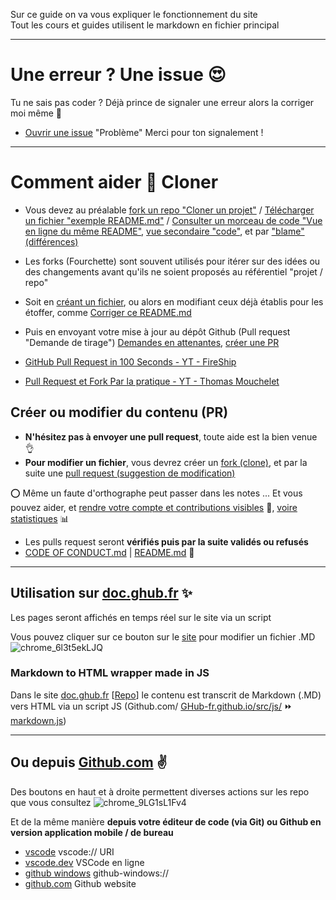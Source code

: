Sur ce guide on va vous expliquer le fonctionnement du site  
Tout les cours et guides utilisent le markdown en fichier principal

---

# Une erreur ? Une issue 😍
Tu ne sais pas coder ? Déjà prince de signaler une erreur alors la corriger moi même 🙊
- [Ouvrir une issue](https://doc.ghub.fr/github/issues.html) "Problème"
Merci pour ton signalement ! 

---

# Comment aider 💾 Cloner 
- Vous devez au préalable [fork un repo "Cloner un projet"](https://github.com/GHub-fr/.github/fork) / [Télécharger un fichier "exemple README.md"](https://github.com/GHub-fr/.github/raw/main/note/README.md) / [Consulter un morceau de code "Vue en ligne du même README"](https://github.com/GHub-fr/.github/blob/main/note/README.md), [vue secondaire "code"](https://github.com/GHub-fr/.github/blob/main/note/README.md?plain=1), et par ["blame" (différences)](https://github.com/GHub-fr/.github/blame/main/note/README.md)
- Les forks (Fourchette) sont souvent utilisés pour itérer sur des idées ou des changements avant qu'ils ne soient proposés au référentiel "projet / repo"
- Soit en [créant un fichier](https://github.com/GHub-fr/.github/new/main/note), ou alors en modifiant ceux déjà établis pour les étoffer, comme [Corriger ce README.md](https://github.com/GHub-fr/.github/edit/main/note/README.md)
- Puis en envoyant votre mise à jour au dépôt Github (Pull request "Demande de tirage") [Demandes en attenantes](https://github.com/GHub-fr/.github/pulls), [créer une PR](https://github.com/GHub-fr/.github/compare) 

- [GitHub Pull Request in 100 Seconds - YT - FireShip](https://www.youtube.com/watch?v=8lGpZkjnkt4)
- [Pull Request et Fork Par la pratique - YT - Thomas Mouchelet](https://www.youtube.com/watch?v=S0aH4kfy87k)

## Créer ou modifier du contenu (PR)
- __N'hésitez pas à envoyer une **pull request**__, toute aide est la bien venue 👌
- **Pour modifier un fichier**, vous devrez créer un [fork (clone)](https://docs.github.com/get-started/quickstart/fork-a-repo), et par la suite une [pull request (suggestion de modification)](https://docs.github.com/pull-requests)

⭕ Même un faute d'orthographe peut passer dans les notes ...
Et vous pouvez aider, et [rendre votre compte et contributions visibles](https://doc.ghub.fr/github/contributeur) 👑, [voire statistiques](https://doc.ghub.fr/github/statistiques) 📊
- Les pulls request seront __**vérifiés puis par la suite validés ou refusés**__
- [CODE OF CONDUCT.md](https://doc.ghub.fr/github/code_of_conduct) | [README.md](https://doc.ghub.fr/github/readme) 🚀

---

## Utilisation sur [doc.ghub.fr](https://doc.ghub.fr) ✨
Les pages seront affichés en temps réel sur le site via un script  

Vous pouvez cliquer sur ce bouton sur le [site](https://doc.ghub.fr/cours/readme) pour modifier un fichier .MD ![chrome_6l3t5ekLJQ](https://github.com/GHub-fr/.github/assets/84735589/a5f5ceb3-8d2f-4437-a4c7-73ae6413a547)  

### Markdown to HTML wrapper made in JS
Dans le site [doc.ghub.fr](https://doc.ghub.fr) [[Repo](https://github.com/GHub-fr/GHub-fr.github.io/)] le contenu est transcrit de Markdown (.MD) vers HTML via un script JS (Github.com/ [GHub-fr.github.io/src/js/](https://github.com/GHub-fr/GHub-fr.github.io/tree/main/src/js) ⏩ [markdown.js](https://github.com/GHub-fr/GHub-fr.github.io/blob/main/src/js/markdown.js))

---

## Ou depuis [Github.com](https://github.com) ✌

Des boutons en haut et à droite permettent diverses actions sur les repo que vous consultez ![chrome_9LG1sL1Fv4](https://github.com/GHub-fr/.github/assets/84735589/93b3bb7e-0bca-479c-8629-dc141fb2cb63)  

Et de la même manière __**depuis votre éditeur de code (via Git) ou Github en version application mobile / de bureau**__

- [vscode](vscode://) vscode:// URI
- [vscode.dev](https://vscode.dev) VSCode en ligne
- [github windows](github-windows://) github-windows://
- [github.com](https://github.com) Github website
